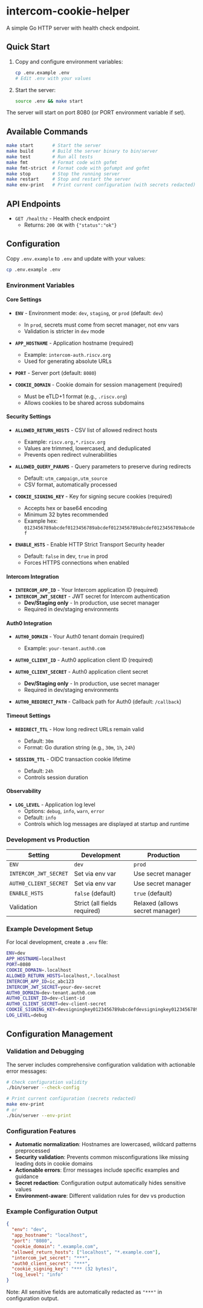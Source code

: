 # intercom-cookie-helper

A simple Go HTTP server with health check endpoint.

## Quick Start

1. Copy and configure environment variables:
   ```bash
   cp .env.example .env
   # Edit .env with your values
   ```

2. Start the server:
   ```bash
   source .env && make start
   ```

The server will start on port 8080 (or PORT environment variable if set).

## Available Commands

```bash
make start       # Start the server
make build       # Build the server binary to bin/server
make test        # Run all tests
make fmt         # Format code with gofmt
make fmt-strict  # Format code with gofumpt and gofmt
make stop        # Stop the running server
make restart     # Stop and restart the server
make env-print   # Print current configuration (with secrets redacted)
```

## API Endpoints

- `GET /healthz` - Health check endpoint
  - Returns: `200 OK` with `{"status":"ok"}`

## Configuration

Copy `.env.example` to `.env` and update with your values:

```bash
cp .env.example .env
```

### Environment Variables

#### Core Settings

- **`ENV`** - Environment mode: `dev`, `staging`, or `prod` (default: `dev`)
  - In `prod`, secrets must come from secret manager, not env vars
  - Validation is stricter in `dev` mode

- **`APP_HOSTNAME`** - Application hostname (required)
  - Example: `intercom-auth.riscv.org`
  - Used for generating absolute URLs

- **`PORT`** - Server port (default: `8080`)

- **`COOKIE_DOMAIN`** - Cookie domain for session management (required)
  - Must be eTLD+1 format (e.g., `.riscv.org`)
  - Allows cookies to be shared across subdomains

#### Security Settings

- **`ALLOWED_RETURN_HOSTS`** - CSV list of allowed redirect hosts
  - Example: `riscv.org,*.riscv.org`
  - Values are trimmed, lowercased, and deduplicated
  - Prevents open redirect vulnerabilities

- **`ALLOWED_QUERY_PARAMS`** - Query parameters to preserve during redirects
  - Default: `utm_campaign,utm_source`
  - CSV format, automatically processed

- **`COOKIE_SIGNING_KEY`** - Key for signing secure cookies (required)
  - Accepts hex or base64 encoding
  - Minimum 32 bytes recommended
  - Example hex: `0123456789abcdef0123456789abcdef0123456789abcdef0123456789abcdef`

- **`ENABLE_HSTS`** - Enable HTTP Strict Transport Security header
  - Default: `false` in dev, `true` in prod
  - Forces HTTPS connections when enabled

#### Intercom Integration

- **`INTERCOM_APP_ID`** - Your Intercom application ID (required)
- **`INTERCOM_JWT_SECRET`** - JWT secret for Intercom authentication
  - **Dev/Staging only** - In production, use secret manager
  - Required in dev/staging environments

#### Auth0 Integration

- **`AUTH0_DOMAIN`** - Your Auth0 tenant domain (required)
  - Example: `your-tenant.auth0.com`

- **`AUTH0_CLIENT_ID`** - Auth0 application client ID (required)

- **`AUTH0_CLIENT_SECRET`** - Auth0 application client secret
  - **Dev/Staging only** - In production, use secret manager
  - Required in dev/staging environments

- **`AUTH0_REDIRECT_PATH`** - Callback path for Auth0 (default: `/callback`)

#### Timeout Settings

- **`REDIRECT_TTL`** - How long redirect URLs remain valid
  - Default: `30m`
  - Format: Go duration string (e.g., `30m`, `1h`, `24h`)

- **`SESSION_TTL`** - OIDC transaction cookie lifetime
  - Default: `24h`
  - Controls session duration

#### Observability

- **`LOG_LEVEL`** - Application log level
  - Options: `debug`, `info`, `warn`, `error`
  - Default: `info`
  - Controls which log messages are displayed at startup and runtime

### Development vs Production

| Setting | Development | Production |
|---------|------------|------------|
| `ENV` | `dev` | `prod` |
| `INTERCOM_JWT_SECRET` | Set via env var | Use secret manager |
| `AUTH0_CLIENT_SECRET` | Set via env var | Use secret manager |
| `ENABLE_HSTS` | `false` (default) | `true` (default) |
| Validation | Strict (all fields required) | Relaxed (allows secret manager) |

### Example Development Setup

For local development, create a `.env` file:

```bash
ENV=dev
APP_HOSTNAME=localhost
PORT=8080
COOKIE_DOMAIN=.localhost
ALLOWED_RETURN_HOSTS=localhost,*.localhost
INTERCOM_APP_ID=ic_abc123
INTERCOM_JWT_SECRET=your-dev-secret
AUTH0_DOMAIN=dev-tenant.auth0.com
AUTH0_CLIENT_ID=dev-client-id
AUTH0_CLIENT_SECRET=dev-client-secret
COOKIE_SIGNING_KEY=devsigningkey0123456789abcdefdevsigningkey0123456789abcdefabcd
LOG_LEVEL=debug
```

## Configuration Management

### Validation and Debugging

The server includes comprehensive configuration validation with actionable error messages:

```bash
# Check configuration validity
./bin/server --check-config

# Print current configuration (secrets redacted)
make env-print
# or
./bin/server --env-print
```

### Configuration Features

- **Automatic normalization**: Hostnames are lowercased, wildcard patterns preprocessed
- **Security validation**: Prevents common misconfigurations like missing leading dots in cookie domains
- **Actionable errors**: Error messages include specific examples and guidance
- **Secret redaction**: Configuration output automatically hides sensitive values
- **Environment-aware**: Different validation rules for dev vs production

### Example Configuration Output

```json
{
  "env": "dev",
  "app_hostname": "localhost",
  "port": "8080",
  "cookie_domain": ".example.com",
  "allowed_return_hosts": ["localhost", "*.example.com"],
  "intercom_jwt_secret": "***",
  "auth0_client_secret": "***",
  "cookie_signing_key": "*** (32 bytes)",
  "log_level": "info"
}
```

Note: All sensitive fields are automatically redacted as `"***"` in configuration output.